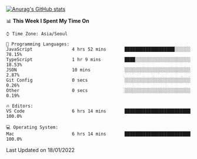 
<!--
**BHyeonKim/BHyeonKim** is a ✨ _special_ ✨ repository because its `README.md` (this file) appears on your GitHub profile.

Here are some ideas to get you started:

- 🔭 I’m currently working on ...
- 🌱 I’m currently learning ...
- 👯 I’m looking to collaborate on ...
- 🤔 I’m looking for help with ...
- 💬 Ask me about ...
- 📫 How to reach me: ...
- 😄 Pronouns: ...
- ⚡ Fun fact: ...
-->
[![Anurag's GitHub stats](https://github-readme-stats.vercel.app/api?username=BHyeonKim&show_icons=true&theme=dark)
](https://github.com/anuraghazra/github-readme-stats)
<!--START_SECTION:waka-->
📊 **This Week I Spent My Time On** 

```text
⌚︎ Time Zone: Asia/Seoul

💬 Programming Languages: 
JavaScript               4 hrs 52 mins       ███████████████████░░░░░░   78.15% 
TypeScript               1 hr 9 mins         ████░░░░░░░░░░░░░░░░░░░░░   18.53% 
JSON                     10 mins             ░░░░░░░░░░░░░░░░░░░░░░░░░   2.87% 
Git Config               0 secs              ░░░░░░░░░░░░░░░░░░░░░░░░░   0.26% 
Other                    0 secs              ░░░░░░░░░░░░░░░░░░░░░░░░░   0.19%

🔥 Editors: 
VS Code                  6 hrs 14 mins       █████████████████████████   100.0%

💻 Operating System: 
Mac                      6 hrs 14 mins       █████████████████████████   100.0%

```


 Last Updated on 18/01/2022
<!--END_SECTION:waka-->

